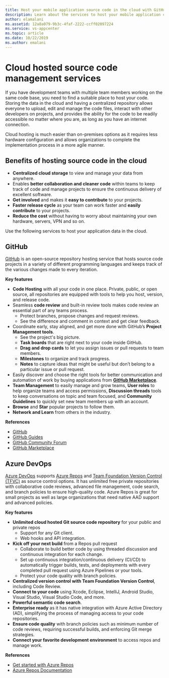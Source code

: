 ```yaml
---
title: Host your mobile application source code in the cloud with GitHub and Azure DevOps
description: Learn about the services to host your mobile application code in the cloud with Microsoft services.
author: elamalani
ms.assetid: 12a8a079-9b3c-4faf-2222-ccff02097224
ms.service: vs-appcenter
ms.topic: article
ms.date: 10/22/2019
ms.author: emalani
---
```


# Cloud hosted source code management services
If you have development teams with multiple team members working on the same code base, you need to find a suitable place to host your code. Storing the data in the cloud and having a centralized repository allows everyone to upload, edit and manage the code files, interact with other developers on projects, and provides the ability for the code to be readily accessible no matter where you are, as long as you have an internet connection.

Cloud hosting is much easier than on-premises options as it requires less hardware configuration and allows organizations to complete the implementation process in a more agile manner.

## Benefits of hosting source code in the cloud
- **Centralized cloud storage** to view and manage your data from anywhere.
- Enables **better collaboration and cleaner code** within teams to keep track of code and manage projects to ensure the continuous delivery of excellent software.
- **Get involved** and makes it **easy to contribute** to your projects.
- **Faster release cycle** as your team can work faster and **easily contribute** to your projects.
- **Reduce the cost** without having to worry about maintaining your own hardware, servers, VPN and so on.

Use the following services to host your application data in the cloud.

## GitHub
[GitHub](https://github.com/) is an open-source repository hosting service that hosts source code projects in a variety of different programming languages and keeps track of the various changes made to every iteration.

**Key features**
- **Code Hosting** with all your code in one place. Private, public, or open source, all repositories are equipped with tools to help you host, version, and release code.
- Seamless **code review** and built-in review tools makes code review an essential part of any teams process.
    - Protect branches, propose changes and request reviews.
    - See the difference and comment in context and get clear feedback.
- Coordinate early, stay aligned, and get more done with GitHub’s **Project Management tools**.
    - See the project's big picture.
    - **Task boards** that are right next to your code inside GitHub.
    - **Drag and drop cards** to let you assign issues or pull requests to team members.
    - **Milestones** to organize and track progress.
    - **Notes** to capture ideas that might be useful but don’t belong to a particular issue or pull request.
- Easily discover and choose the right tools for better communication and automation of work by buying applications from **[GitHub Marketplace](https://github.com/marketplace)**.
- **Team Management** to easily manage and grow teams, **User roles** to help organize teams and access permissions, **Discussion threads** tools to keep conversations on topic and team focused, and **Community Guidelines** to quickly set new team members up with an account.
- **Browse** and **Star** popular projects to follow them.
- **Network and Learn** from others in the industry.

**References**
- [GitHub](https://github.com/)
- [GitHub Guides](https://guides.github.com/)
- [GitHub Community Forum](https://github.community/)
- [GitHub Marketplace](https://github.com/marketplace)

## Azure DevOps
[Azure DevOps](https://azure.microsoft.com/services/devops/) supports [Azure Repos](https://azure.microsoft.com/services/devops/repos/) and [Team Foundation Version Control (TFVC)](https://docs.microsoft.com/azure/devops/repos/tfvc/index?view=azure-devops) as source control options. It has unlimited free private repositories with collaborative code reviews, advanced file management, code search, and branch policies to ensure high-quality code. Azure Repos is great for small projects as well as large organizations that need native AAD support and advanced policies.
    
**Key features**
- **Unlimited cloud hosted Git source code repository** for your public and private repos
    - Support for any Git client.
    - Web hooks and API integration.
- **Kick off your next build** from a Repos pull request
    - Collaborate to build better code by using threaded discussion and continuous integration for each change.
    - Set up continuous integration/continuous delivery (CI/CD) to automatically trigger builds, tests, and deployments with every completed pull request using Azure Pipelines or your tools.
    - Protect your code quality with branch policies.
- **Centralized version control with Team Foundation Version Control**, including Code Review.
- **Connect to your code** using Xcode, Eclipse, IntelliJ, Android Studio, Visual Studio, Visual Studio Code, and more.
- **Powerful semantic code search**.
- **Enterprise ready** as it has native integration with Azure Active Directory (AD), simplifying the process of managing access to your code repositories.
- **Ensure code quality** with branch policies such as minimum number of code reviews, requiring successful builds, and enforcing Git merge strategies.
- **Connect your favorite development environment** to access repos and manage work.

**References**
- [Get started with Azure Repos](https://azure.microsoft.com/services/devops/repos/) 
- [Azure Repos Documentation](/azure/devops/repos/?view=azure-devops)